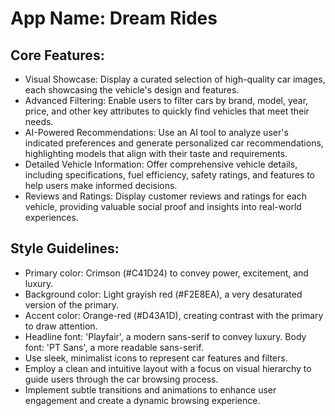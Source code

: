 # **App Name**: Dream Rides

## Core Features:

- Visual Showcase: Display a curated selection of high-quality car images, each showcasing the vehicle's design and features.
- Advanced Filtering: Enable users to filter cars by brand, model, year, price, and other key attributes to quickly find vehicles that meet their needs.
- AI-Powered Recommendations: Use an AI tool to analyze user's indicated preferences and generate personalized car recommendations, highlighting models that align with their taste and requirements.
- Detailed Vehicle Information: Offer comprehensive vehicle details, including specifications, fuel efficiency, safety ratings, and features to help users make informed decisions.
- Reviews and Ratings: Display customer reviews and ratings for each vehicle, providing valuable social proof and insights into real-world experiences.

## Style Guidelines:

- Primary color: Crimson (#C41D24) to convey power, excitement, and luxury.
- Background color: Light grayish red (#F2E8EA), a very desaturated version of the primary.
- Accent color: Orange-red (#D43A1D), creating contrast with the primary to draw attention.
- Headline font: 'Playfair', a modern sans-serif to convey luxury. Body font: 'PT Sans', a more readable sans-serif.
- Use sleek, minimalist icons to represent car features and filters.
- Employ a clean and intuitive layout with a focus on visual hierarchy to guide users through the car browsing process.
- Implement subtle transitions and animations to enhance user engagement and create a dynamic browsing experience.